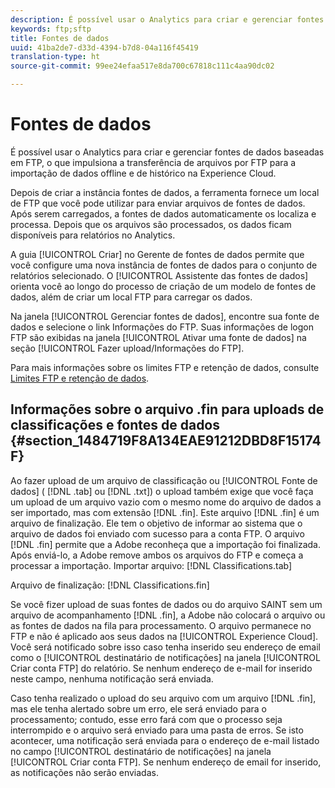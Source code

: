 ```yaml
---
description: É possível usar o Analytics para criar e gerenciar fontes de dados baseadas em FTP, o que impulsiona a transferência de arquivos por FTP para a importação de dados offline e de histórico na Experience Cloud.
keywords: ftp;sftp
title: Fontes de dados
uuid: 41ba2de7-d33d-4394-b7d8-04a116f45419
translation-type: ht
source-git-commit: 99ee24efaa517e8da700c67818c111c4aa90dc02

---
```



# Fontes de dados

É possível usar o Analytics para criar e gerenciar fontes de dados baseadas em FTP, o que impulsiona a transferência de arquivos por FTP para a importação de dados offline e de histórico na Experience Cloud.

Depois de criar a instância fontes de dados, a ferramenta fornece um local de FTP que você pode utilizar para enviar arquivos de fontes de dados. Após serem carregados, a fontes de dados automaticamente os localiza e processa. Depois que os arquivos são processados, os dados ficam disponíveis para relatórios no Analytics.

A guia [!UICONTROL Criar] no Gerente de fontes de dados permite que você configure uma nova instância de fontes de dados para o conjunto de relatórios selecionado. O [!UICONTROL Assistente das fontes de dados] orienta você ao longo do processo de criação de um modelo de fontes de dados, além de criar um local FTP para carregar os dados.

Na janela [!UICONTROL Gerenciar fontes de dados], encontre sua fonte de dados e selecione o link Informações do FTP. Suas informações de logon FTP são exibidas na janela [!UICONTROL Ativar uma fonte de dados] na seção [!UICONTROL Fazer upload/Informações do FTP].

Para mais informações sobre os limites FTP e retenção de dados, consulte [Limites FTP e retenção de dados](/help/export/ftp-and-sftp/ftp-limits.md).

## Informações sobre o arquivo .fin para uploads de classificações e fontes de dados {#section_1484719F8A134EAE91212DBD8F15174F}

Ao fazer upload de um arquivo de classificação ou [!UICONTROL Fonte de dados] ( [!DNL .tab] ou [!DNL .txt]) o upload também exige que você faça um upload de um arquivo vazio com o mesmo nome do arquivo de dados a ser importado, mas com extensão [!DNL .fin]. Este arquivo [!DNL .fin] é um arquivo de finalização. Ele tem o objetivo de informar ao sistema que o arquivo de dados foi enviado com sucesso para a conta FTP. O arquivo [!DNL .fin] permite que a Adobe reconheça que a importação foi finalizada. Após enviá-lo, a Adobe remove ambos os arquivos do FTP e começa a processar a importação.
Importar arquivo: [!DNL Classifications.tab]

Arquivo de finalização: [!DNL Classifications.fin]

Se você fizer upload de suas fontes de dados ou do arquivo SAINT sem um arquivo de acompanhamento [!DNL .fin], a Adobe não colocará o arquivo ou as fontes de dados na fila para processamento. O arquivo permanece no FTP e não é aplicado aos seus dados na [!UICONTROL Experience Cloud]. Você será notificado sobre isso caso tenha inserido seu endereço de email como o [!UICONTROL destinatário de notificações] na janela [!UICONTROL Criar conta FTP] do relatório. Se nenhum endereço de e-mail for inserido neste campo, nenhuma notificação será enviada.

Caso tenha realizado o upload do seu arquivo com um arquivo [!DNL .fin], mas ele tenha alertado sobre um erro, ele será enviado para o processamento; contudo, esse erro fará com que o processo seja interrompido e o arquivo será enviado para uma pasta de erros. Se isto acontecer, uma notificação será enviada para o endereço de e-mail listado no campo [!UICONTROL destinatário de notificações] na janela [!UICONTROL Criar conta FTP]. Se nenhum endereço de email for inserido, as notificações não serão enviadas.
